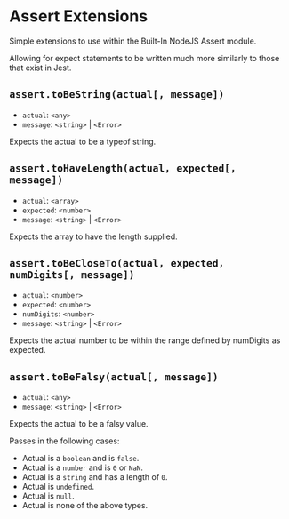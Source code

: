 # Assert Extensions

Simple extensions to use within the Built-In NodeJS Assert module.

Allowing for expect statements to be written much more similarly to those that exist in Jest.

## `assert.toBeString(actual[, message])`

* `actual`: `<any>`
* `message`: `<string>` | `<Error>`

Expects the actual to be a typeof string.

## `assert.toHaveLength(actual, expected[, message])`

* `actual`: `<array>`
* `expected`: `<number>`
* `message`: `<string>` | `<Error>`

Expects the array to have the length supplied.

## `assert.toBeCloseTo(actual, expected, numDigits[, message])`

* `actual`: `<number>`
* `expected`: `<number>`
* `numDigits`: `<number>`
* `message`: `<string>` | `<Error>`

Expects the actual number to be within the range defined by numDigits as expected.

## `assert.toBeFalsy(actual[, message])`

* `actual`: `<any>`
* `message`: `<string>` | `<Error>`

Expects the actual to be a falsy value.

Passes in the following cases:

* Actual is a `boolean` and is `false`.
* Actual is a `number` and is `0` or `NaN`.
* Actual is a `string` and has a length of `0`.
* Actual is `undefined`.
* Actual is `null`.
* Actual is none of the above types.
